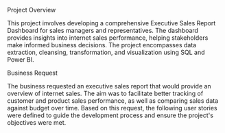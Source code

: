 Project Overview

This project involves developing a comprehensive Executive Sales Report Dashboard for sales managers and representatives. The dashboard provides insights into internet sales performance, helping stakeholders make informed business decisions. The project encompasses data extraction, cleansing, transformation, and visualization using SQL and Power BI.

Business Request

The business requested an executive sales report that would provide an overview of internet sales. The aim was to facilitate better tracking of customer and product sales performance, as well as comparing sales data against budget over time. Based on this request, the following user stories were defined to guide the development process and ensure the project's objectives were met.
